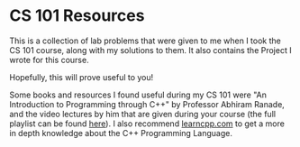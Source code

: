 # CS 101 Resources

This is a collection of lab problems that were given to me when I took the CS 101 course, along with my solutions to them.
It also contains the Project I wrote for this course.

Hopefully, this will prove useful to you!

Some books and resources I found useful during my CS 101 were "An Introduction to Programming through C++" by Professor Abhiram Ranade,
and the video lectures by him that are given during your course (the full playlist can be found [here](https://www.youtube.com/playlist?list=PLOzRYVm0a65eklyMDXGSWObRA-7lCdkSm)). I also recommend [learncpp.com](https://www.learncpp.com/) to get a more in depth knowledge about the C++ Programming Language.
